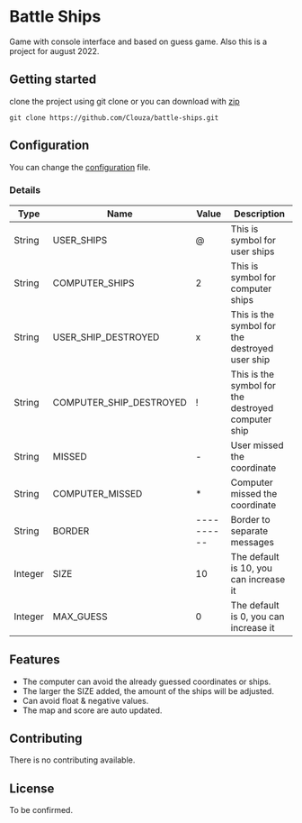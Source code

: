 # Battle Ships
Game with console interface and based on guess game. Also this is a project for august 2022.

## Getting started
clone the project using git clone or you can download with [zip](https://github.com/Clouza/battle-ships/archive/refs/heads/master.zip)
```
git clone https://github.com/Clouza/battle-ships.git
``` 

## Configuration
You can change the [configuration](https://github.com/Clouza/battle-ships/blob/master/src/com/clouza/battleships/Configuration.java) file.
### Details
| Type | Name | Value | Description |
| ----------- | ----------- | ----------- | ----------- |
| String | USER_SHIPS | @ | This is symbol for user ships |
| String | COMPUTER_SHIPS | 2 | This is symbol for computer ships |
| String | USER_SHIP_DESTROYED | x | This is the symbol for the destroyed user ship |
| String | COMPUTER_SHIP_DESTROYED | ! | This is the symbol for the destroyed computer ship |
| String | MISSED | - | User missed the coordinate |
| String | COMPUTER_MISSED | * | Computer missed the coordinate |
| String | BORDER | ---------- | Border to separate messages |
| Integer | SIZE | 10 | The default is 10, you can increase it |
| Integer | MAX_GUESS | 0 | The default is 0, you can increase it |

## Features
- The computer can avoid the already guessed coordinates or ships.
- The larger the SIZE added, the amount of the ships will be adjusted.
- Can avoid float & negative values.
- The map and score are auto updated.

## Contributing
There is no contributing available.

## License
To be confirmed.
